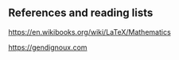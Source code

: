 ## References and reading lists
<https://en.wikibooks.org/wiki/LaTeX/Mathematics>

<https://gendignoux.com>
